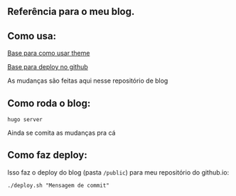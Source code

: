 ## Referência para o meu blog.

## Como usa:

[Base para como usar theme](https://gohugo.io/getting-started/quick-start/)

[Base para deploy no github](https://gohugo.io/hosting-and-deployment/hosting-on-github/#deployment-of-project-pages-from-your-gh-pages-branch)

As mudanças são feitas aqui nesse repositório de blog

## Como roda o blog:

```
hugo server
```

Ainda se comita as mudanças pra cá

## Como faz deploy:
Isso faz o deploy do blog (pasta `/public`) para meu repositório do github.io:

```
./deploy.sh "Mensagem de commit"
```
